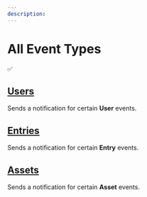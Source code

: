 ```yaml
---
description:
---
```


# All Event Types

✅

## [Users](/events/types/users)

Sends a notification for certain **User** events.

## [Entries](/events/types/entries)

Sends a notification for certain **Entry** events.

## [Assets](/events/types/assets)

Sends a notification for certain **Asset** events.
